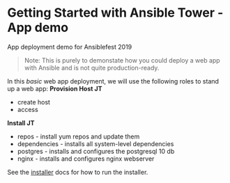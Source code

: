 # Getting Started with Ansible Tower - App demo

App deployment demo for Ansiblefest 2019

> Note: This is purely to demonstate how you could deploy a web app with Ansible and is not quite production-ready.  

In this _basic_ web app deployment, we will use the following roles to stand up a web app:
**Provision Host JT**
* create host
* access


**Install JT**
* repos - install yum repos and update them
* dependencies - installs all system-level dependencies
* postgres - installs and configures the postgresql 10 db
* nginx - installs and configures nginx webserver


See the [installer](./installer/README.md) docs for how to run the installer.  

